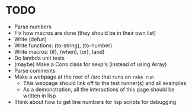# TODO

* Parse numbers
* Fix how macros are done (they should be in their own list)
* Write (defun)
* Write functions: (to-string), (to-number)
* Write macros: (if), (when), (or), (and)
* Do lambda unit tests
* (maybe) Make a Cons class for sexp's (instead of using Array)
* Parse comments
* Make a webpage at the root of /src that runs on `rake run`
	* This webpage should link off to the test runner(s) and all examples
	* As a demonstration, all the interactions of this page should be written in lisp
* Think about how to get line numbers for lisp scripts for debugging
